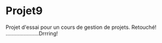 # Projet9
Projet d'essai pour un cours de gestion de projets.
Retouché!
......................Drrring!
